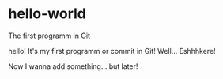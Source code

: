 # hello-world
The first programm in Git

 hello!
It's my first programm or commit in Git!
Well... Eshhhkere!

 Now I wanna add something... but later!